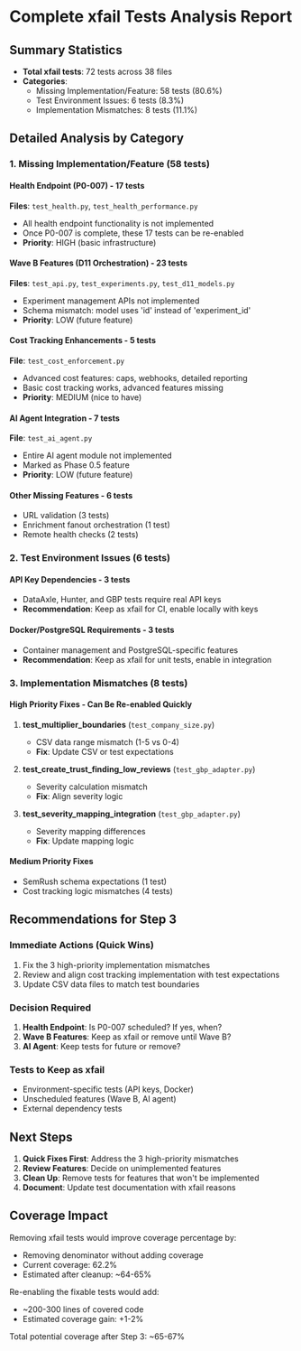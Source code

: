# Complete xfail Tests Analysis Report

## Summary Statistics

- **Total xfail tests**: 72 tests across 38 files
- **Categories**:
  - Missing Implementation/Feature: 58 tests (80.6%)
  - Test Environment Issues: 6 tests (8.3%)
  - Implementation Mismatches: 8 tests (11.1%)

## Detailed Analysis by Category

### 1. Missing Implementation/Feature (58 tests)

#### Health Endpoint (P0-007) - 17 tests
**Files**: `test_health.py`, `test_health_performance.py`
- All health endpoint functionality is not implemented
- Once P0-007 is complete, these 17 tests can be re-enabled
- **Priority**: HIGH (basic infrastructure)

#### Wave B Features (D11 Orchestration) - 23 tests
**Files**: `test_api.py`, `test_experiments.py`, `test_d11_models.py`
- Experiment management APIs not implemented
- Schema mismatch: model uses 'id' instead of 'experiment_id'
- **Priority**: LOW (future feature)

#### Cost Tracking Enhancements - 5 tests
**File**: `test_cost_enforcement.py`
- Advanced cost features: caps, webhooks, detailed reporting
- Basic cost tracking works, advanced features missing
- **Priority**: MEDIUM (nice to have)

#### AI Agent Integration - 7 tests
**File**: `test_ai_agent.py`
- Entire AI agent module not implemented
- Marked as Phase 0.5 feature
- **Priority**: LOW (future feature)

#### Other Missing Features - 6 tests
- URL validation (3 tests)
- Enrichment fanout orchestration (1 test)
- Remote health checks (2 tests)

### 2. Test Environment Issues (6 tests)

#### API Key Dependencies - 3 tests
- DataAxle, Hunter, and GBP tests require real API keys
- **Recommendation**: Keep as xfail for CI, enable locally with keys

#### Docker/PostgreSQL Requirements - 3 tests
- Container management and PostgreSQL-specific features
- **Recommendation**: Keep as xfail for unit tests, enable in integration

### 3. Implementation Mismatches (8 tests)

#### High Priority Fixes - Can Be Re-enabled Quickly
1. **test_multiplier_boundaries** (`test_company_size.py`)
   - CSV data range mismatch (1-5 vs 0-4)
   - **Fix**: Update CSV or test expectations

2. **test_create_trust_finding_low_reviews** (`test_gbp_adapter.py`)
   - Severity calculation mismatch
   - **Fix**: Align severity logic

3. **test_severity_mapping_integration** (`test_gbp_adapter.py`)
   - Severity mapping differences
   - **Fix**: Update mapping logic

#### Medium Priority Fixes
- SemRush schema expectations (1 test)
- Cost tracking logic mismatches (4 tests)

## Recommendations for Step 3

### Immediate Actions (Quick Wins)
1. Fix the 3 high-priority implementation mismatches
2. Review and align cost tracking implementation with test expectations
3. Update CSV data files to match test boundaries

### Decision Required
1. **Health Endpoint**: Is P0-007 scheduled? If yes, when?
2. **Wave B Features**: Keep as xfail or remove until Wave B?
3. **AI Agent**: Keep tests for future or remove?

### Tests to Keep as xfail
- Environment-specific tests (API keys, Docker)
- Unscheduled features (Wave B, AI agent)
- External dependency tests

## Next Steps

1. **Quick Fixes First**: Address the 3 high-priority mismatches
2. **Review Features**: Decide on unimplemented features
3. **Clean Up**: Remove tests for features that won't be implemented
4. **Document**: Update test documentation with xfail reasons

## Coverage Impact

Removing xfail tests would improve coverage percentage by:
- Removing denominator without adding coverage
- Current coverage: 62.2%
- Estimated after cleanup: ~64-65%

Re-enabling the fixable tests would add:
- ~200-300 lines of covered code
- Estimated coverage gain: +1-2%

Total potential coverage after Step 3: ~65-67%